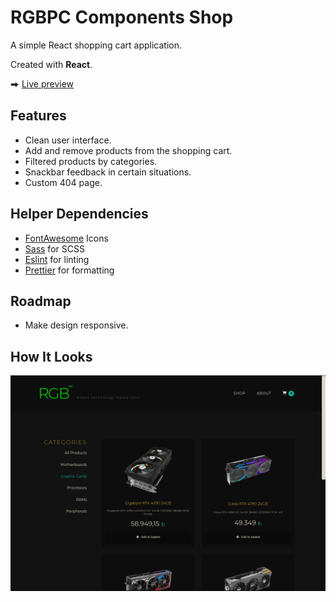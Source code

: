 # RGBPC Components Shop

A simple React shopping cart application.

Created with **React**.

⮕ [Live preview](https://fatiharapoglu.github.io/shop-rgb/)

## Features

-   Clean user interface.
-   Add and remove products from the shopping cart.
-   Filtered products by categories.
-   Snackbar feedback in certain situations.
-   Custom 404 page.

## Helper Dependencies

-   [FontAwesome](https://fontawesome.com/) Icons
-   [Sass](https://sass-lang.com/) for SCSS
-   [Eslint](https://eslint.org/) for linting
-   [Prettier](https://prettier.io/) for formatting

## Roadmap

-   Make design responsive.

## How It Looks

![ss](./src/assets/readme.png)

